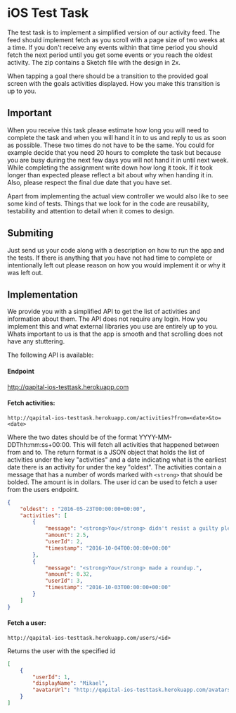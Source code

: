 # iOS Test Task
The test task is to implement a simplified version of our activity feed. The feed should implement fetch as you scroll with a page size of two weeks at a time. If you don't receive any events within that time period you should fetch the next period until you get some events or you reach the oldest activity. The zip contains a Sketch file with the design in 2x.

When tapping a goal there should be a transition to the provided goal screen with the goals activities displayed. How you make this transition is up to you.

## Important
When you receive this task please estimate how long you will need to complete the task and when you will hand it in to us and reply to us as soon as possible. These two times do not have to be the same. You could for example decide that you need 20 hours to complete the task but because you are busy during the next few days you will not hand it in until next week. While completing the assignment write down how long it took. If it took longer than expected please reflect a bit about why when handing it in. Also, please respect the final due date that you have set.

Apart from implementing the actual view controller we would also like to see some kind of tests. Things that we look for in the code are reusability, testability and attention to detail when it comes to design.

## Submiting
Just send us your code along with a description on how to run the app and the tests. If there is anything that you have not had time to complete or intentionally left out please reason on how you would implement it or why it was left out.

## Implementation
We provide you with a simplified API to get the list of activities and information about them. The API does not require any login. How you implement this and what external libraries you use are entirely up to you. Whats important to us is that the app is smooth and that scrolling does not have any stuttering.


The following API is available:

#### Endpoint
http://qapital-ios-testtask.herokuapp.com

#### Fetch activities:
```
http://qapital-ios-testtask.herokuapp.com/activities?from=<date>&to=<date>
```

Where the two dates should be of the format YYYY-MM-DDThh:mm:ss+00:00. This will fetch all activities that happened between from and to. The return format is a JSON object that holds the list of activities under the key "activities" and a date indicating what is the earliest date there is an activity for under the key "oldest". The activities contain a message that has a number of words marked with `<strong>` that should be bolded. The amount is in dollars. The user id can be used to fetch a user from the users endpoint.
```json
{
	"oldest": : "2016-05-23T00:00:00+00:00",
	"activities": [
		{
			"message": "<strong>You</strong> didn't resist a guilty pleasure at <strong>Starbucks</strong>.",
			"amount": 2.5,
			"userId": 2,
			"timestamp": "2016-10-04T00:00:00+00:00"
		},
		{
			"message": "<strong>You</strong> made a roundup.",
			"amount": 0.32,
			"userId": 3,
			"timestamp": "2016-10-03T00:00:00+00:00"
		}
	]
}
```

#### Fetch a user:
```
http://qapital-ios-testtask.herokuapp.com/users/<id>
```

Returns the user with the specified id
```json
[
	{
		"userId": 1,
		"displayName": "Mikael",
		"avatarUrl": "http://qapital-ios-testtask.herokuapp.com/avatars/mikael.jpg"
	}
]
```

